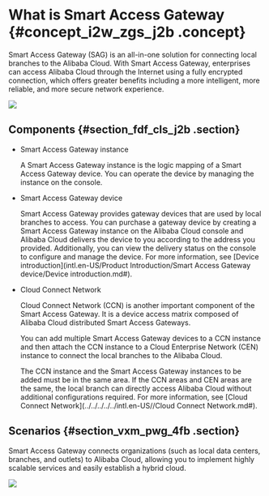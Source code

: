 # What is Smart Access Gateway {#concept_i2w_zgs_j2b .concept}

Smart Access Gateway \(SAG\) is an all-in-one solution for connecting local branches to the Alibaba Cloud. With Smart Access Gateway, enterprises can access Alibaba Cloud through the Internet using a fully encrypted connection, which offers greater benefits including a more intelligent, more reliable, and more secure network experience.

![](http://static-aliyun-doc.oss-cn-hangzhou.aliyuncs.com/assets/img/15401/15508249016804_en-US.png)

## Components {#section_fdf_cls_j2b .section}

-   Smart Access Gateway instance

    A Smart Access Gateway instance is the logic mapping of a Smart Access Gateway device. You can operate the device by managing the instance on the console.

-   Smart Access Gateway device

    Smart Access Gateway provides gateway devices that are used by local branches to access. You can purchase a gateway device by creating a Smart Access Gateway instance on the Alibaba Cloud console and Alibaba Cloud delivers the device to you according to the address you provided. Additionally, you can view the delivery status on the console to configure and manage the device. For more information, see [Device introduction](intl.en-US/Product Introduction/Smart Access Gateway device/Device introduction.md#).

-   Cloud Connect Network

    Cloud Connect Network \(CCN\) is another important component of the Smart Access Gateway. It is a device access matrix composed of Alibaba Cloud distributed Smart Access Gateways.

    You can add multiple Smart Access Gateway devices to a CCN instance and then attach the CCN instance to a Cloud Enterprise Network \(CEN\) instance to connect the local branches to the Alibaba Cloud.

    The CCN instance and the Smart Access Gateway instances to be added must be in the same area. If the CCN areas and CEN areas are the same, the local branch can directly access Alibaba Cloud without additional configurations required. For more information, see [Cloud Connect Network](../../../../../intl.en-US//Cloud Connect Network.md#).


## Scenarios {#section_vxm_pwg_4fb .section}

Smart Access Gateway connects organizations \(such as local data centers, branches, and outlets\) to Alibaba Cloud, allowing you to implement highly scalable services and easily establish a hybrid cloud.

![](http://static-aliyun-doc.oss-cn-hangzhou.aliyuncs.com/assets/img/15401/155082490121212_en-US.png)

